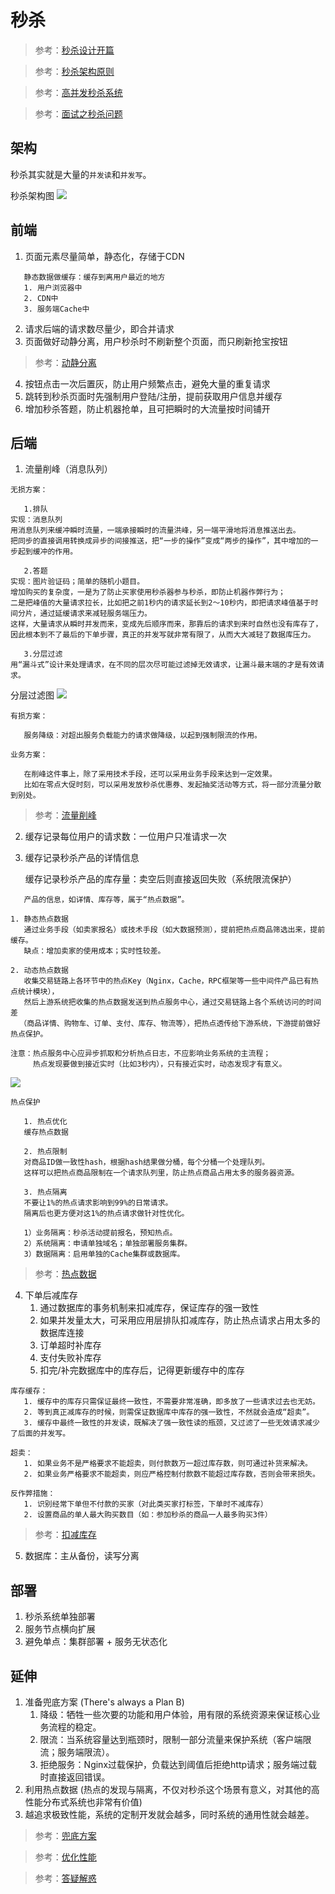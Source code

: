 # 秒杀

> 参考：[秒杀设计开篇](https://time.geekbang.org/column/article/40153)

> 参考：[秒杀架构原则](https://time.geekbang.org/column/article/40726)

> 参考：[高并发秒杀系统](https://blog.csdn.net/CSDN_Terence/article/details/77744042)

> 参考：[面试之秒杀问题](http://www.voidcn.com/article/p-dkhmifwx-co.html)


## 架构
秒杀其实就是大量的`并发读`和`并发写`。

秒杀架构图
![](resources/秒杀架构图.jpg)


## 前端
1. 页面元素尽量简单，静态化，存储于CDN
```
   静态数据做缓存：缓存到离用户最近的地方
   1. 用户浏览器中
   2. CDN中
   3. 服务端Cache中
```
2. 请求后端的请求数尽量少，即合并请求
3. 页面做好动静分离，用户秒杀时不刷新整个页面，而只刷新抢宝按钮
> 参考：[动静分离](https://time.geekbang.org/column/article/40727)
4. 按钮点击一次后置灰，防止用户频繁点击，避免大量的重复请求
5. 跳转到秒杀页面时先强制用户登陆/注册，提前获取用户信息并缓存
6. 增加秒杀答题，防止机器抢单，且可把瞬时的大流量按时间铺开


## 后端
1. 流量削峰（消息队列）
```
无损方案：

   1.排队
实现：消息队列
用消息队列来缓冲瞬时流量，一端承接瞬时的流量洪峰，另一端平滑地将消息推送出去。
把同步的直接调用转换成异步的间接推送，把“一步的操作”变成“两步的操作”，其中增加的一步起到缓冲的作用。

   2.答题
实现：图片验证码；简单的随机小题目。
增加购买的复杂度，一是为了防止买家使用秒杀器参与秒杀，即防止机器作弊行为；
二是把峰值的大量请求拉长，比如把之前1秒内的请求延长到2～10秒内，即把请求峰值基于时间分片，通过延缓请求来减轻服务端压力。
这样，大量请求从瞬时并发而来，变成先后顺序而来，那靠后的请求到来时自然也没有库存了，
因此根本到不了最后的下单步骤，真正的并发写就非常有限了，从而大大减轻了数据库压力。

   3.分层过滤
用“漏斗式”设计来处理请求，在不同的层次尽可能过滤掉无效请求，让漏斗最末端的才是有效请求。
```
分层过滤图
![](resources/分层过滤.jpg)

```
有损方案：

   服务降级：对超出服务负载能力的请求做降级，以起到强制限流的作用。   
```

```
业务方案：

   在削峰这件事上，除了采用技术手段，还可以采用业务手段来达到一定效果。
   比如在零点大促时刻，可以采用发放秒杀优惠券、发起抽奖活动等方式，将一部分流量分散到别处。
```

> 参考：[流量削峰](https://time.geekbang.org/column/article/40736)

2. 缓存记录每位用户的请求数：一位用户只准请求一次

3. 缓存记录秒杀产品的详情信息
   
   缓存记录秒杀产品的库存量：卖空后则直接返回失败（系统限流保护）
```
   产品的信息，如详情、库存等，属于“热点数据”。

1. 静态热点数据
   通过业务手段（如卖家报名）或技术手段（如大数据预测），提前把热点商品筛选出来，提前缓存。
   缺点：增加卖家的使用成本；实时性较差。

2. 动态热点数据
   收集交易链路上各环节中的热点Key（Nginx，Cache，RPC框架等一些中间件产品已有热点统计模块），
   然后上游系统把收集的热点数据发送到热点服务中心，通过交易链路上各个系统访问的时间差
  （商品详情、购物车、订单、支付、库存、物流等），把热点透传给下游系统，下游提前做好热点保护。

注意：热点服务中心应异步抓取和分析热点日志，不应影响业务系统的主流程；
     热点发现要做到接近实时（比如3秒内），只有接近实时，动态发现才有意义。

```

![](resources/热点数据.jpg)

```
热点保护

   1. 热点优化
   缓存热点数据

   2. 热点限制
   对商品ID做一致性hash，根据hash结果做分桶，每个分桶一个处理队列。
   这样可以把热点商品限制在一个请求队列里，防止热点商品占用太多的服务器资源。

   3. 热点隔离
   不要让1%的热点请求影响到99%的日常请求。
   隔离后也更方便对这1%的热点请求做针对性优化。
   
   1）业务隔离：秒杀活动提前报名，预知热点。
   2）系统隔离：申请单独域名；单独部署服务集群。
   3）数据隔离：启用单独的Cache集群或数据库。

```

> 参考：[热点数据](https://time.geekbang.org/column/article/40729)

4. 下单后减库存
   1. 通过数据库的事务机制来扣减库存，保证库存的强一致性
   2. 如果并发量太大，可采用应用层排队扣减库存，防止热点请求占用太多的数据库连接
   3. 订单超时补库存
   4. 支付失败补库存
   5. 扣完/补完数据库中的库存后，记得更新缓存中的库存
```   
库存缓存：
   1. 缓存中的库存只需保证最终一致性，不需要非常准确，即多放了一些请求过去也无妨。
   2. 等到真正减库存的时候，则需保证数据库中库存的强一致性，不然就会造成“超卖”。
   3. 缓存中最终一致性的并发读，既解决了强一致性读的瓶颈，又过滤了一些无效请求减少了后面的并发写。
```
```
超卖：
   1. 如果业务不是严格要求不能超卖，则付款数万一超过库存数，则可通过补货来解决。
   2. 如果业务严格要求不能超卖，则应严格控制付款数不能超过库存数，否则会带来损失。
```
```
反作弊措施：
   1. 识别经常下单但不付款的买家（对此类买家打标签，下单时不减库存）
   2. 设置商品的单人最大购买数目（如：参加秒杀的商品一人最多购买3件）
```

> 参考：[扣减库存](https://time.geekbang.org/column/article/40743)

5. 数据库：主从备份，读写分离

## 部署
1. 秒杀系统单独部署
2. 服务节点横向扩展
3. 避免单点：集群部署 + 服务无状态化

## 延伸
1. 准备兜底方案 (There's always a Plan B)
   1. 降级：牺牲一些次要的功能和用户体验，用有限的系统资源来保证核心业务流程的稳定。
   2. 限流：当系统容量达到瓶颈时，限制一部分流量来保护系统（客户端限流；服务端限流）。
   3. 拒绝服务：Nginx过载保护，负载达到阈值后拒绝http请求；服务端过载时直接返回错误。
2. 利用热点数据 (热点的发现与隔离，不仅对秒杀这个场景有意义，对其他的高性能分布式系统也非常有价值)
3. 越追求极致性能，系统的定制开发就会越多，同时系统的通用性就会越差。

> 参考：[兜底方案](https://time.geekbang.org/column/article/40744)

> 参考：[优化性能](https://time.geekbang.org/column/article/40742)

> 参考：[答疑解惑](https://time.geekbang.org/column/article/68247)

